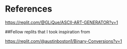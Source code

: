 # References


https://replit.com/@GLiQue/ASCII-ART-GENERATOR?v=1 

##Fellow replits that I took inspiration from

https://replit.com/@austinboston1/Binary-Conversions?v=1
